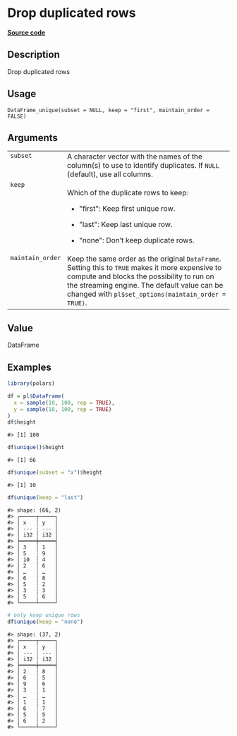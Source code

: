 
# Drop duplicated rows

[**Source code**](https://github.com/pola-rs/r-polars/tree/4c60e4ba5981c539b9639261157303d78f545b69/R/dataframe__frame.R#L409)

## Description

Drop duplicated rows

## Usage

<pre><code class='language-R'>DataFrame_unique(subset = NULL, keep = "first", maintain_order = FALSE)
</code></pre>

## Arguments

<table>
<tr>
<td style="white-space: nowrap; font-family: monospace; vertical-align: top">
<code id="DataFrame_unique_:_subset">subset</code>
</td>
<td>
A character vector with the names of the column(s) to use to identify
duplicates. If <code>NULL</code> (default), use all columns.
</td>
</tr>
<tr>
<td style="white-space: nowrap; font-family: monospace; vertical-align: top">
<code id="DataFrame_unique_:_keep">keep</code>
</td>
<td>

Which of the duplicate rows to keep:

<ul>
<li>

"first": Keep first unique row.

</li>
<li>

"last": Keep last unique row.

</li>
<li>

"none": Don’t keep duplicate rows.

</li>
</ul>
</td>
</tr>
<tr>
<td style="white-space: nowrap; font-family: monospace; vertical-align: top">
<code id="DataFrame_unique_:_maintain_order">maintain_order</code>
</td>
<td>
Keep the same order as the original <code>DataFrame</code>. Setting this
to <code>TRUE</code> makes it more expensive to compute and blocks the
possibility to run on the streaming engine. The default value can be
changed with <code>pl$set_options(maintain_order = TRUE)</code>.
</td>
</tr>
</table>

## Value

DataFrame

## Examples

``` r
library(polars)

df = pl$DataFrame(
  x = sample(10, 100, rep = TRUE),
  y = sample(10, 100, rep = TRUE)
)
df$height
```

    #> [1] 100

``` r
df$unique()$height
```

    #> [1] 66

``` r
df$unique(subset = "x")$height
```

    #> [1] 10

``` r
df$unique(keep = "last")
```

    #> shape: (66, 2)
    #> ┌─────┬─────┐
    #> │ x   ┆ y   │
    #> │ --- ┆ --- │
    #> │ i32 ┆ i32 │
    #> ╞═════╪═════╡
    #> │ 3   ┆ 1   │
    #> │ 5   ┆ 9   │
    #> │ 10  ┆ 4   │
    #> │ 2   ┆ 6   │
    #> │ …   ┆ …   │
    #> │ 6   ┆ 8   │
    #> │ 5   ┆ 2   │
    #> │ 3   ┆ 3   │
    #> │ 5   ┆ 6   │
    #> └─────┴─────┘

``` r
# only keep unique rows
df$unique(keep = "none")
```

    #> shape: (37, 2)
    #> ┌─────┬─────┐
    #> │ x   ┆ y   │
    #> │ --- ┆ --- │
    #> │ i32 ┆ i32 │
    #> ╞═════╪═════╡
    #> │ 2   ┆ 8   │
    #> │ 6   ┆ 5   │
    #> │ 9   ┆ 6   │
    #> │ 3   ┆ 1   │
    #> │ …   ┆ …   │
    #> │ 1   ┆ 1   │
    #> │ 6   ┆ 7   │
    #> │ 5   ┆ 5   │
    #> │ 6   ┆ 2   │
    #> └─────┴─────┘
